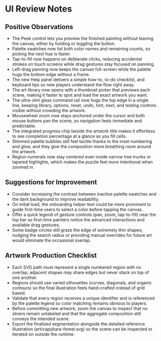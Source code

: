 # UI Review Notes

## Positive Observations
- The Peek control lets you preview the finished painting without leaving the canvas, either by holding or toggling the button.
- Palette swatches now list both color names and remaining counts, so picking the next hue is faster.
- Tap-to-fill now happens on deliberate clicks, reducing accidental strokes on touch screens while drag gestures stay focused on panning.
- Left-drag panning now keeps the canvas full-screen while the palette hugs the bottom edge without a frame.
- The new Help panel delivers a simple how-to, to-do checklist, and keyboard tips so new players understand the flow right away.
- The art library now opens with a thumbnail picker that previews each scene, making it faster to spot and load the exact artwork you want.
- The ultra-slim glass command rail now hugs the top edge in a single line, keeping library, options, reset, undo, hint, next, and testing controls visible without crowding the artwork.
- Mousewheel zoom now stays anchored under the cursor and both mouse buttons pan the scene, so navigation feels immediate and predictable.
- The integrated progress chip beside the artwork title makes it effortless to see completion percentage at a glance as you fill cells.
- Slimmed palette bubbles still feel tactile thanks to the inset numbering and glow, and they give the composition more breathing room around the artwork.
- Region numerals now stay centered even inside narrow tree trunks or tapered highlights, which makes the puzzle feel more intentional when zoomed in.

## Suggestions for Improvement
- Consider increasing the contrast between inactive palette swatches and the dark background to improve readability.
- On initial load, the onboarding helper text could be more prominent to guide first-time users to select a color before tapping the canvas.
- Offer a quick legend of gesture controls (pan, zoom, tap-to-fill) near the top bar so first-time painters notice the advanced interactions and available drag gestures.
- Some badge circles still graze the edge of extremely thin shapes; nudging the search radius or providing manual overrides for future art would eliminate the occasional overlap.

## Artwork Production Checklist
- Each SVG path must represent a single numbered region with no overlap; adjacent shapes may share edges but never stack on top of one another.
- Regions should use varied silhouettes (curves, diagonals, and organic contours) so the final illustration feels hand-crafted instead of grid based.
- Validate that every region receives a unique identifier and is referenced by the palette legend so color matching remains obvious to players.
- Before committing new artwork, zoom the canvas to inspect that no slivers remain unlabeled and that the aggregate composition still conveys the intended scene.
- Export the finalized segmentation alongside the detailed reference illustration (art/capybara-forest.svg) so the scene can be inspected or iterated on outside the runtime.

